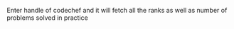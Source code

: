 Enter handle of codechef and it will fetch all the ranks as well as number of problems solved in practice
